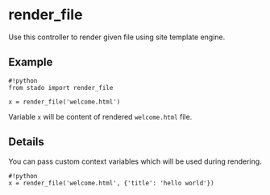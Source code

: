 render_file
===========

Use this controller to render given file using site template engine.


Example
-------

    #!python
    from stado import render_file

    x = render_file('welcome.html')

Variable `x` will be content of rendered `welcome.html` file.


Details
-------

You can pass custom context variables which will be used during rendering.

    #!python
    x = render_file('welcome.html', {'title': 'hello world'})

